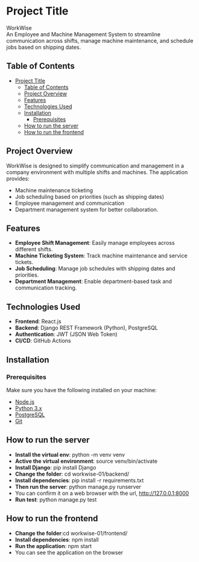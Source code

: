 # Project Title

WorkWise  
An Employee and Machine Management System to streamline communication across shifts, manage machine maintenance, and schedule jobs based on shipping dates.

## Table of Contents
- [Project Title](#project-title)
  - [Table of Contents](#table-of-contents)
  - [Project Overview](#project-overview)
  - [Features](#features)
  - [Technologies Used](#technologies-used)
  - [Installation](#installation)
    - [Prerequisites](#prerequisites)
  - [How to run the server](#how-to-run-the-server)
  - [How to run the frontend](#how-to-run-the-frontend)

## Project Overview

WorkWise is designed to simplify communication and management in a company environment with multiple shifts and machines. The application provides:
- Machine maintenance ticketing
- Job scheduling based on priorities (such as shipping dates)
- Employee management and communication
- Department management system for better collaboration.

## Features
- **Employee Shift Management**: Easily manage employees across different shifts.
- **Machine Ticketing System**: Track machine maintenance and service tickets.
- **Job Scheduling**: Manage job schedules with shipping dates and priorities.
- **Department Management**: Enable department-based task and communication tracking.

## Technologies Used
- **Frontend**: React.js
- **Backend**: Django REST Framework (Python), PostgreSQL
- **Authentication**: JWT (JSON Web Token)
- **CI/CD**: GitHub Actions

## Installation

### Prerequisites
Make sure you have the following installed on your machine:
- [Node.js](https://nodejs.org/)
- [Python 3.x](https://www.python.org/downloads/)
- [PostgreSQL](https://www.postgresql.org/download/)
- [Git](https://git-scm.com/)

## How to run the server
- **Install the virtual env**: python -m venv venv
- **Active the virtual environment**: source venv/bin/activate
- **Install Django**: pip install Django
- **Change the folder**: cd workwise-01/backend/
- **Install dependencies**: pip install -r requirements.txt
- **Then run the server**: python manage.py runserver
- You can confirm it on a web browser with the url, http://127.0.0.1:8000
- **Run test**: python manage.py test

## How to run the frontend
- **Change the folder**:cd workwise-01/frontend/
- **Install dependencies**: npm install
- **Run the application**: npm start
- You can see the application on the browser